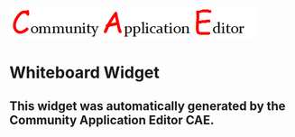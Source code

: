 ![CAE](https://github.com/CAE-Dev/frontendComponent-Whiteboard-Widget/blob/gh-pages/img/logo.png)  

Whiteboard Widget
===================


This widget was automatically generated by the Community Application Editor CAE.  
---------------
